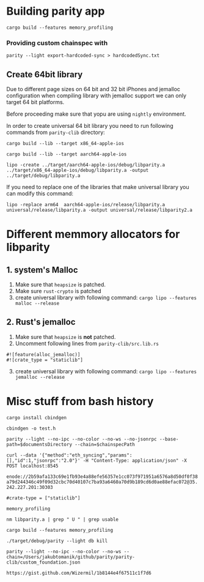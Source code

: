 # Building parity app 

`cargo build --features memory_profiling`

### Providing custom chainspec with 

`parity --light export-hardcoded-sync > hardcodedSync.txt`

## Create 64bit library
Due to different page sizes on 64 bit and 32 bit iPhones and jemalloc configuration when compiling library with jemalloc support we can only target 64 bit platforms.

Before proceeding make sure that yopu are using `nightly` environment.

In order to create universal 64 bit library you need to run following commands from `parity-clib` directory:

`cargo build --lib --target x86_64-apple-ios`

`cargo build --lib --target aarch64-apple-ios`

`lipo -create ../target/aarch64-apple-ios/debug/libparity.a ../target/x86_64-apple-ios/debug/libparity.a -output ../target/debug/libparity.a`

If you need to replace one of the libraries that make universal library you can modify this command:

`lipo -replace arm64  aarch64-apple-ios/release/libparity.a universal/release/libparity.a -output universal/release/libparity2.a`
 

# Different memmory allocators for libparity

## 1. system's Malloc

1. Make sure that `heapsize` is patched.
2. Make sure `rust-crypto` is patched
2. create universal library with following command: `cargo lipo --features malloc --release
`

## 2. Rust's jemalloc

1. Make sure that `heapsize` is **not** patched.  
2. Uncomment following lines from `parity-clib/src.lib.rs` 
```
#![feature(alloc_jemalloc)]
#![crate_type = "staticlib"]
```
3. create universal library with following command: `cargo lipo --features jemalloc --release`

# Misc stuff from bash history

`cargo install cbindgen`

`cbindgen -o test.h`

`parity --light --no-ipc --no-color --no-ws --no-jsonrpc --base-path=$documentsDirectory --chain=$chainspecPath`

`curl --data '{"method":"eth_syncing","params":[],"id":1,"jsonrpc":"2.0"}' -H "Content-Type: application/json" -X POST localhost:8545`

`enode://2b59afa133c69e1fb93e4a88efe56357e1cc073f971951a6576a8d50df0f38a79d244346c49f09d32cbc70d40107c7ba93a6460a70d9b189cd6d0ae88efac072@35.242.227.201:30303`

`#crate-type = ["staticlib"]`

`memory_profiling`

`nm libparity.a | grep " U " | grep usable`

`cargo build --features memory_profiling`

`./target/debug/parity --light db kill`

`parity --light --no-ipc --no-color --no-ws --chain=/Users/jakubtomanik/github/parity/parity-clib/custom_foundation.json`

`https://gist.github.com/Wizermil/1b8144e4f67511c1f7d6`